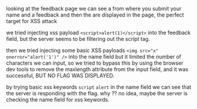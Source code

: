 
looking at the feedback page we can see a from where you submit your name and a feedback and then the are displayed in the page, the perfect target for XSS attack

we tried injecting xss payload ``<script>alert(1)</script>`` into the feedback field, but the server seems to be filtering out the script tag.

then we tried injecting some basic XSS payloads ``<img src="x" onerror="alert('1')" />`` into the name field but it limited the number of characters we can input, so we tried to bypass this by using the browser dev tools to remove the maxlength attribute from the input field, and it was successful, BUT NO FLAG WAS DISPLAYED.

by trying basic xss keywords ``script`` ``alert`` in the name field we can see that the server is responding with the flag. why ?? no idea, maybe the server is checking the name field for xss keywords.